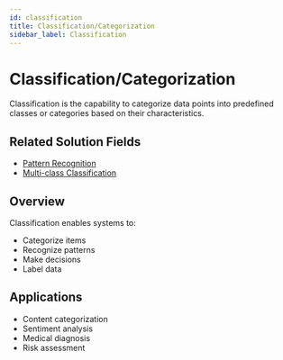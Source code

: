 ```yaml
---
id: classification
title: Classification/Categorization
sidebar_label: Classification
---
```


# Classification/Categorization

Classification is the capability to categorize data points into predefined classes or categories based on their characteristics.

## Related Solution Fields

- [Pattern Recognition](../solutions/pattern-recognition)
- [Multi-class Classification](../solutions/multi-class-classification)

## Overview

Classification enables systems to:

- Categorize items
- Recognize patterns
- Make decisions
- Label data

## Applications

- Content categorization
- Sentiment analysis
- Medical diagnosis
- Risk assessment
